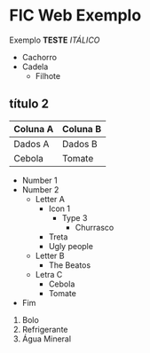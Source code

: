 # FIC Web Exemplo
 Exemplo
**TESTE**
  *ITÁLICO*

* Cachorro
* Cadela
  * Filhote

 ## título 2

 Coluna A | Coluna B
 ---------|---------
 Dados A  | Dados B
 Cebola   | Tomate

* Number 1
* Number 2
  * Letter A
    * Icon 1
      * Type 3
        * Churrasco
    * Treta
    * Ugly people
  * Letter B
    * The Beatos
  * Letra C
    * Cebola
    * Tomate
* Fim

1. Bolo
2. Refrigerante
3. Água Mineral